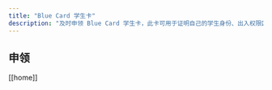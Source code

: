 ```yaml
---
title: "Blue Card 学生卡"
description: "及时申领 Blue Card 学生卡，此卡可用于证明自己的学生身份、出入权限区域、食堂消费等"
---
```


## 申领


[[home]]